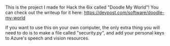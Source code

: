 This is the project I made for Hack the 6ix called "Doodle My World"! You can check out the writeup for it here: https://devpost.com/software/doodle-my-world

If you want to use this on your own computer, the only extra thing you will need to do is to make a file called "security.py", and add your personal keys to Azure's speech and vision resources.
